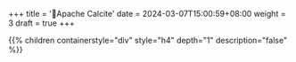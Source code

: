 +++
title = '💎Apache Calcite'
date = 2024-03-07T15:00:59+08:00
weight = 3
draft = true
+++


{{% children containerstyle="div" style="h4" depth="1" description="false" %}}